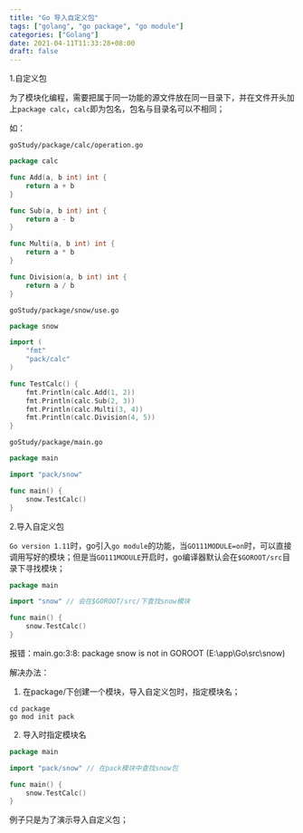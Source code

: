 ```yaml
---
title: "Go 导入自定义包"
tags: ["golang", "go package", "go module"]
categories: ["Golang"]
date: 2021-04-11T11:33:28+08:00
draft: false
---
```


1.自定义包

为了模块化编程，需要把属于同一功能的源文件放在同一目录下，并在文件开头加上`package calc`，`calc`即为包名，包名与目录名可以不相同；

如：

`goStudy/package/calc/operation.go`

```go
package calc

func Add(a, b int) int {
	return a + b
}

func Sub(a, b int) int {
	return a - b
}

func Multi(a, b int) int {
	return a * b
}

func Division(a, b int) int {
	return a / b
}
```

`goStudy/package/snow/use.go`

```go
package snow

import (
	"fmt"
	"pack/calc"
)

func TestCalc() {
	fmt.Println(calc.Add(1, 2))
	fmt.Println(calc.Sub(2, 3))
	fmt.Println(calc.Multi(3, 4))
	fmt.Println(calc.Division(4, 5))
}
```

`goStudy/package/main.go`

```go
package main

import "pack/snow"

func main() {
	snow.TestCalc()
}
```

2.导入自定义包

 `Go version 1.11`时，go引入`go module`的功能，当`GO111MODULE=on`时，可以直接调用写好的模块；但是当`GO111MODULE`开启时，go编译器默认会在`$GOROOT/src`目录下寻找模块；

```go
package main

import "snow" // 会在$GOROOT/src/下查找snow模块

func main() {
	snow.TestCalc()
}
```

报错：main.go:3:8: package snow is not in GOROOT (E:\app\Go\src\snow)

解决办法：

1. 在package/下创建一个模块，导入自定义包时，指定模块名；

```shell
cd package
go mod init pack
```

2. 导入时指定模块名

```go
package main

import "pack/snow" // 在pack模块中查找snow包

func main() {
	snow.TestCalc()
}
```

例子只是为了演示导入自定义包；